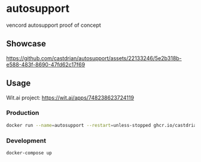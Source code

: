 # autosupport
vencord autosupport proof of concept

## Showcase

https://github.com/castdrian/autosupport/assets/22133246/5e2b318b-e588-483f-8690-47fd62c17f69

## Usage

Wit.ai project: https://wit.ai/apps/748238623724119

### Production

```bash
docker run --name=autosupport --restart=unless-stopped ghcr.io/castdrian/autosupport:main
```

### Development

```bash
docker-compose up
```
